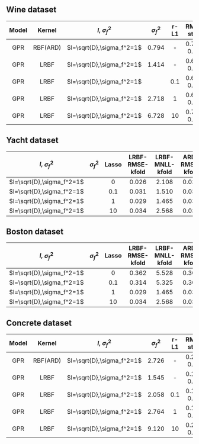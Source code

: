 ## Wine dataset

| Model |  Kernel  |     $l$, $\sigma_f^2$     | $\sigma_f^2$ | r-L1 |  RMSE-static  | MNLL-static | RMSE-kfold | MNLL-kfold | Time  |
| :---: | :------: | :-----------------------: | :----------: | :--: | :-----------: | :---------: | :--------: | :--------: | :---: |
|  GPR  | RBF(ARD) | $l=\sqrt{D},\sigma_f^2=1$ |    0.794     |  -   | 0.716 / 0.746 |             |            |            | 4m/5m |
|  GPR  |   LRBF   | $l=\sqrt{D},\sigma_f^2=1$ |    1.414     |  -   | 0.648 / 0.729 |             |            |            |  6m   |
|  GPR  |   LRBF   | $l=\sqrt{D},\sigma_f^2=1$ |              | 0.1  | 0.689 / 0.751 |             |            |            |  6m   |
|  GPR  |   LRBF   | $l=\sqrt{D},\sigma_f^2=1$ |    2.718     |  1   | 0.691 / 0.756 |             |            |            |       |
|  GPR  |   LRBF   | $l=\sqrt{D},\sigma_f^2=1$ |    6.728     |  10  | 0.737 / 0.744 |             |            |            |       |

## Yacht dataset

|     $l$, $\sigma_f^2$     | $\sigma_f^2$ | Lasso | LRBF-RMSE-kfold | LRBF-MNLL-kfold | ARD-RMSE-kfold | ARD-MNLL-kfold |
| :-----------------------: | :----------: | :---: | :-------------: | :-------------: | :------------: | :------------: |
| $l=\sqrt{D},\sigma_f^2=1$ |              |   0   |      0.026      |      2.108      |     0.030      |     1.501      |
| $l=\sqrt{D},\sigma_f^2=1$ |              |  0.1  |      0.031      |      1.510      |     0.030      |     1.502      |
| $l=\sqrt{D},\sigma_f^2=1$ |              |   1   |      0.029      |      1.465      |     0.030      |     1.510      |
| $l=\sqrt{D},\sigma_f^2=1$ |              |  10   |      0.034      |      2.568      |     0.035      |     2.090      |

## Boston dataset

|     $l$, $\sigma_f^2$     | $\sigma_f^2$ | Lasso | LRBF-RMSE-kfold | LRBF-MNLL-kfold | ARD-RMSE-kfold | ARD-MNLL-kfold |
| :-----------------------: | :----------: | :---: | :-------------: | :-------------: | :------------: | :------------: |
| $l=\sqrt{D},\sigma_f^2=1$ |              |   0   |      0.362      |      5.528      |     0.302      |     3.476      |
| $l=\sqrt{D},\sigma_f^2=1$ |              |  0.1  |      0.314      |      5.325      |     0.302      |     3.484      |
| $l=\sqrt{D},\sigma_f^2=1$ |              |   1   |      0.029      |      1.465      |     0.030      |     1.510      |
| $l=\sqrt{D},\sigma_f^2=1$ |              |  10   |      0.034      |      2.568      |     0.035      |     2.090      |

## Concrete dataset

| Model |  Kernel  |     $l$, $\sigma_f^2$     | $\sigma_f^2$ | r-L1 |  RMSE-static  | MNLL-static | RMSE-kfold | MNLL-kfold | Time |
| :---: | :------: | :-----------------------: | :----------: | :--: | :-----------: | :---------: | :--------: | :--------: | :--: |
|  GPR  | RBF(ARD) | $l=\sqrt{D},\sigma_f^2=1$ |    2.726     |  -   | 0.208 / 0.331 |             |            |            |      |
|  GPR  |   LRBF   | $l=\sqrt{D},\sigma_f^2=1$ |    1.545     |  -   | 0.192 / 0.306 |             |            |            |      |
|  GPR  |   LRBF   | $l=\sqrt{D},\sigma_f^2=1$ |    2.058     | 0.1  | 0.115 / 0.328 |             |            |            |      |
|  GPR  |   LRBF   | $l=\sqrt{D},\sigma_f^2=1$ |    2.764     |  1   | 0.197 / 0.287 |             |            |            |      |
|  GPR  |   LRBF   | $l=\sqrt{D},\sigma_f^2=1$ |    9.120     |  10  | 0.218 / 0.315 |             |            |            |      |
